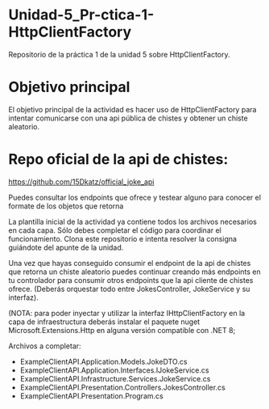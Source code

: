 # Unidad-5_Pr-ctica-1-HttpClientFactory
Repositorio de la práctica 1 de la unidad 5 sobre HttpClientFactory.

# Objetivo principal
El objetivo principal de la actividad es hacer uso de HttpClientFactory para intentar comunicarse con una api pública de chistes y obtener un chiste aleatorio.

# Repo oficial de la api de chistes:
https://github.com/15Dkatz/official_joke_api

Puedes consultar los endpoints que ofrece y testear alguno para conocer el formate de los objetos que retorna

La plantilla inicial de la actividad ya contiene todos los archivos necesarios en cada capa. Sólo debes completar el código para coordinar el funcionamiento. Clona este repositorio e intenta resolver la consigna guiándote del apunte de la unidad.

Una vez que hayas conseguido consumir el endpoint de la api de chistes que retorna un chiste aleatorio puedes continuar creando más endpoints en tu controlador para consumir otros endpoints que la api cliente de chistes ofrece. (Deberás orquestar todo entre JokesController, JokeService y su interfaz).

(NOTA: para poder inyectar y utilizar la interfaz IHttpClientFactory en la capa de infraestructura deberás instalar el paquete nuget Microsoft.Extensions.Http en alguna versión compatible con .NET 8;

Archivos a completar:
- ExampleClientAPI.Application.Models.JokeDTO.cs
- ExampleClientAPI.Application.Interfaces.IJokeService.cs
- ExampleClientAPI.Infrastructure.Services.JokeService.cs
- ExampleClientAPI.Presentation.Controllers.JokesController.cs
- ExampleClientAPI.Presentation.Program.cs
